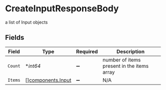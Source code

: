 # CreateInputResponseBody

a list of Input objects


## Fields

| Field                                                  | Type                                                   | Required                                               | Description                                            |
| ------------------------------------------------------ | ------------------------------------------------------ | ------------------------------------------------------ | ------------------------------------------------------ |
| `Count`                                                | **int64*                                               | :heavy_minus_sign:                                     | number of items present in the items array             |
| `Items`                                                | [][components.Input](../../models/components/input.md) | :heavy_minus_sign:                                     | N/A                                                    |